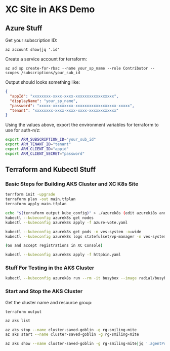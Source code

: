# XC Site in AKS Demo

## Azure Stuff

Get your subscription ID:

`az account show|jq '.id'`

Create a service account for terraform:

`az ad sp create-for-rbac --name your_sp_name --role Contributor --scopes /subscriptions/your_sub_id`

Output should looks something like:

```JSON
{
  "appId": "xxxxxxxx-xxxx-xxxx-xxxxxxxxxxxxxxxxx",
  "displayName": "your_sp_name",
  "password": "xxxxx-xxxxxxxxx-xxxxxxxxxxxxxxxxxx-xxxxx",
  "tenant": "xxxxxxxx-xxxx-xxxx-xxxx-xxxxxxxxxxxx"
}

```

Using the values above, export the environment variables for terraform to use for auth-n/z:

```bash
export ARM_SUBSCRIPTION_ID="your_sub_id"
export ARM_TENANT_ID="tenant"
export ARM_CLIENT_ID="appid"
export ARM_CLIENT_SECRET="password"
```

## Terraform and Kubectl Stuff

### Basic Steps for Building AKS Cluster and XC K8s Site

```bash
terrform init -upgrade
terraform plan -out main.tfplan
terraform apply main.tfplan

echo "$(terraform output kube_config)" > ./azurek8s (edit azureki8s and remove the EOFs)
kubectl --kubeconfig azurek8s get nodes
kubectl --kubeconfig azurek8s apply -f azure-vote.yaml

kubectl --kubeconfig azurek8s get pods -n ves-system -o=wide
kubectl --kubeconfig azurek8s logs statefulset/vp-manager -n ves-system -f

(Go and accept registrations in XC Console)

kubectl --kubeconfig azurek8s apply -f httpbin.yaml

```

### Stuff For Testing in the AKS Cluster

```bash
kubectl --kubeconfig azurek8s run --rm -it busybox --image radial/busyboxplus:curl /bin/sh
```

### Start and Stop the AKS Cluster

Get the cluster name and resource group:

`terraform output`


```bash
az aks list

az aks stop --name cluster-saved-goblin -g rg-smiling-mite
az aks start --name cluster-saved-goblin -g rg-smiling-mite

az aks show --name cluster-saved-goblin -g rg-smiling-mite|jq '.agentPoolProfiles[]|.powerState'
```